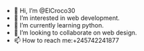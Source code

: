 - 👋 Hi, I’m @ElCroco30
- 👀 I’m interested in web development.
- 🌱 I’m currently learning python.
- 💞️ I’m looking to collaborate on web design.
- 📫 How to reach me:+245742241877
  

<!---
ElCroco30/ElCroco30 is a ✨ special ✨ repository because its `README.md` (this file) appears on your GitHub profile.
You can click the Preview link to take a look at your changes.
--->
